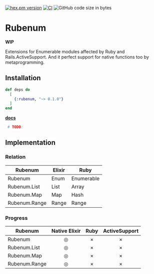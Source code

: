 <!-- @format -->

[![hex.pm version](https://img.shields.io/hexpm/v/ltsv.svg)](https://hex.pm/packages/rubenum)
[![CI](https://github.com/tashirosota/ex-rubenum/actions/workflows/ci.yml/badge.svg)](https://github.com/tashirosota/rubenum/actions/workflows/ci.yml)
![GitHub code size in bytes](https://img.shields.io/github/languages/code-size/tashirosota/ex-rubenum)

# Rubenum

**WIP**

Extensions for Enumerable modules affected by Ruby and Rails.ActiveSupport.
And it perfect support for native functions too by metaprogramming.

## Installation

```elixir
def deps do
  [
    {:rubenum, "~> 0.1.0"}
  ]
end
```

**[docs](https://hexdocs.pm/rubenum)**

```elixir
 # TODO:
```

## Implementation

### Relation

| Rubenum       | Elixir | Ruby       |
| ------------- | ------ | ---------- |
| Rubenum       | Enum   | Enumerable |
| Rubenum.List  | List   | Array      |
| Rubenum.Map   | Map    | Hash       |
| Rubenum.Range | Range  | Range      |

### Progress

| Rubenum       | Native Elixir | Ruby | ActiveSupport |
| ------------- | :-----------: | :--: | :-----------: |
| Rubenum       |       ◎       |  ×   |       ×       |
| Rubenum.List  |       ◎       |  ×   |       ×       |
| Rubenum.Map   |       ◎       |  ×   |       ×       |
| Rubenum.Range |       ◎       |  ×   |       ×       |
